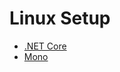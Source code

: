# Linux Setup

- [.NET Core](https://docs.microsoft.com/en-us/dotnet/core/install/linux-snap)
- [Mono](https://www.mono-project.com/download/stable/)